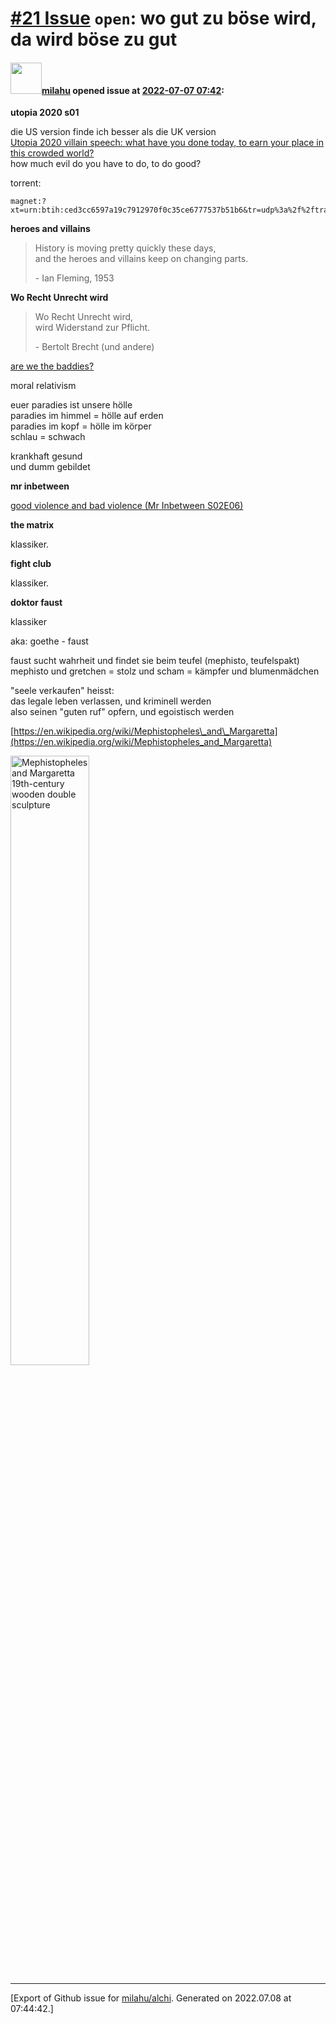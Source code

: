 [\#21 Issue](https://github.com/milahu/alchi/issues/21) `open`: wo gut zu böse wird, da wird böse zu gut
========================================================================================================

#### <img src="https://avatars.githubusercontent.com/u/12958815?v=4" width="50">[milahu](https://github.com/milahu) opened issue at [2022-07-07 07:42](https://github.com/milahu/alchi/issues/21):

**utopia 2020 s01**

die US version finde ich besser als die UK version  
[Utopia 2020 villain speech: what have you done today, to earn your
place in this crowded
world?](https://www.youtube.com/watch?v=Y2QNnoqc3XU#title=Utopia%202020%20villain%20speech)  
how much evil do you have to do, to do good?

torrent:

    magnet:?xt=urn:btih:ced3cc6597a19c7912970f0c35ce6777537b51b6&tr=udp%3a%2f%2ftracker.opentrackr.org%3a1337%2fannounce

**heroes and villains**

> History is moving pretty quickly these days,  
> and the heroes and villains keep on changing parts.
>
> \- Ian Fleming, 1953

**Wo Recht Unrecht wird**

> Wo Recht Unrecht wird,  
> wird Widerstand zur Pflicht.
>
> \- Bertolt Brecht (und andere)

[are we the
baddies?](https://www.youtube.com/watch?v=hn1VxaMEjRU#title=Are%20we%20the%20Baddies?%20Mitchell%20and%20Webb%20Funny%20Nazi%20Scetch)

moral relativism

euer paradies ist unsere hölle  
paradies im himmel = hölle auf erden  
paradies im kopf = hölle im körper  
schlau = schwach

krankhaft gesund  
und dumm gebildet

**mr inbetween**

[good violence and bad violence (Mr Inbetween
S02E06)](https://www.youtube.com/watch?v=340vzOa8pYo#title=good%20violence%20and%20bad%20violence%20(Mr%20Inbetween%20S02E06))

**the matrix**

klassiker.

**fight club**

klassiker.

**doktor faust**

klassiker

aka: goethe - faust

faust sucht wahrheit und findet sie beim teufel (mephisto,
teufelspakt)  
mephisto und gretchen = stolz und scham = kämpfer und blumenmädchen

"seele verkaufen" heisst:  
das legale leben verlassen, und kriminell werden  
also seinen "guten ruf" opfern, und egoistisch werden

[https://en.wikipedia.org/wiki/Mephistopheles\_and\_Margaretta](https://en.wikipedia.org/wiki/Mephistopheles_and_Margaretta)

<img title="Mephistopheles and Margaretta  19th-century wooden double sculpture" src="https://user-images.githubusercontent.com/12958815/177718602-943af214-24be-4209-82cc-18e6fa5d04c1.jpg" width="50%">

------------------------------------------------------------------------

\[Export of Github issue for
[milahu/alchi](https://github.com/milahu/alchi). Generated on 2022.07.08
at 07:44:42.\]
